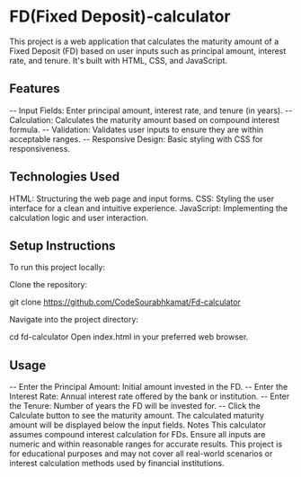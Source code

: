 # FD(Fixed Deposit)-calculator
This project is a web application that calculates the maturity amount of a Fixed Deposit (FD) based on user inputs such as principal amount, interest rate, and tenure. It's built with HTML, CSS, and JavaScript.

## Features
-- Input Fields: Enter principal amount, interest rate, and tenure (in years).
-- Calculation: Calculates the maturity amount based on compound interest formula.
-- Validation: Validates user inputs to ensure they are within acceptable ranges.
-- Responsive Design: Basic styling with CSS for responsiveness.

## Technologies Used
HTML: Structuring the web page and input forms.
CSS: Styling the user interface for a clean and intuitive experience.
JavaScript: Implementing the calculation logic and user interaction.

## Setup Instructions
To run this project locally:

Clone the repository:

git clone <https://github.com/CodeSourabhkamat/Fd-calculator>

Navigate into the project directory:

cd fd-calculator
Open index.html in your preferred web browser.

## Usage
-- Enter the Principal Amount: Initial amount invested in the FD.
-- Enter the Interest Rate: Annual interest rate offered by the bank or institution.
-- Enter the Tenure: Number of years the FD will be invested for.
-- Click the Calculate button to see the maturity amount.
The calculated maturity amount will be displayed below the input fields.
Notes
This calculator assumes compound interest calculation for FDs.
Ensure all inputs are numeric and within reasonable ranges for accurate results.
This project is for educational purposes and may not cover all real-world scenarios or interest calculation methods used by financial institutions.
